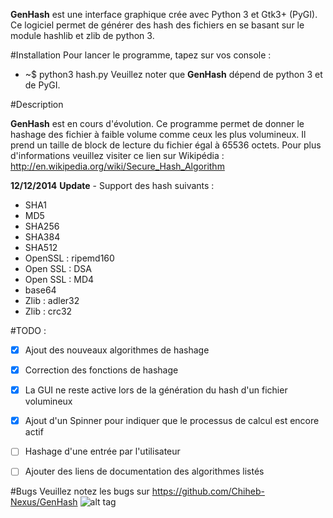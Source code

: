 **GenHash** est une interface graphique crée avec Python 3 et Gtk3+ (PyGI). Ce logiciel permet de générer des hash des fichiers en se basant sur le module hashlib et zlib de python 3.

#Installation 
Pour lancer le programme, tapez sur vos console : 
 - ~$ python3 hash.py 
Veuillez noter que **GenHash** dépend de python 3 et de PyGI.


#Description 

**GenHash** est en cours d'évolution. Ce programme permet de donner le hashage des fichier à faible volume comme ceux les plus volumineux. Il prend un taille de block de lecture du fichier égal à 65536 octets.
Pour plus d'informations veuillez visiter ce lien sur Wikipédia : http://en.wikipedia.org/wiki/Secure_Hash_Algorithm  

**12/12/2014** 
**Update** - Support des hash suivants :
   * SHA1
   * MD5
   * SHA256
   * SHA384
   * SHA512
   * OpenSSL : ripemd160
   * Open SSL : DSA
   * Open SSL : MD4
   * base64
   * Zlib : adler32
   * Zlib : crc32
  
#TODO :
   - [x]  Ajout des nouveaux algorithmes de hashage
   - [x]  Correction des fonctions de hashage
   - [x]  La GUI ne reste active lors de la génération du hash d'un fichier volumineux
   - [x]  Ajout d'un Spinner pour indiquer que le processus de calcul est encore actif
   - [ ]  Hashage d'une entrée par l'utilisateur
   - [ ]  Ajouter des liens de documentation des algorithmes listés


#Bugs 
Veuillez notez les bugs sur https://github.com/Chiheb-Nexus/GenHash
![alt tag](http://2.bp.blogspot.com/-GqBpHpEs9Pw/VI5h9odJqQI/AAAAAAAAA8Y/y1QLnAYDGBc/s1600/S%C3%A9lection_002.png)


